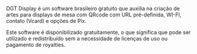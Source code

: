 DGT Display é um software brasileiro gratuito que auxilia na criação de artes para displays de mesa com QRcode com URL pré-definida, WI-FI, contato (Vcard) e opções de Pix.

Este software é disponibilizado gratuitamente, o que significa que pode ser utilizado e redistribuído sem a necessidade de licenças de uso ou pagamento de royalties.
